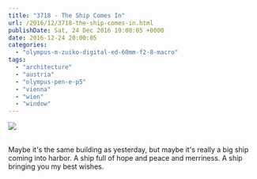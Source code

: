 ```yaml
---
title: "3718 - The Ship Comes In"
url: /2016/12/3718-the-ship-comes-in.html
publishDate: Sat, 24 Dec 2016 19:00:05 +0000
date: 2016-12-24 20:00:05
categories: 
  - "olympus-m-zuiko-digital-ed-60mm-f2-8-macro"
tags: 
  - "architecture"
  - "austria"
  - "olympus-pen-e-p5"
  - "vienna"
  - "wien"
  - "window"
---
```

<div class="container">
<div class="center"><a target="_blank" href="https://d25zfm9zpd7gm5.cloudfront.net/1200x1200/2016/20160703_185150_lr.jpg"><img class="webfeedsFeaturedVisual" src="https://d25zfm9zpd7gm5.cloudfront.net/0600x0600/2016/20160703_185150_lr.jpg" /></a></div>
</div>
<br />

Maybe it's the same building as yesterday, but maybe it's really a big ship coming into harbor. A ship full of hope and peace and merriness. A ship bringing you my best wishes.
